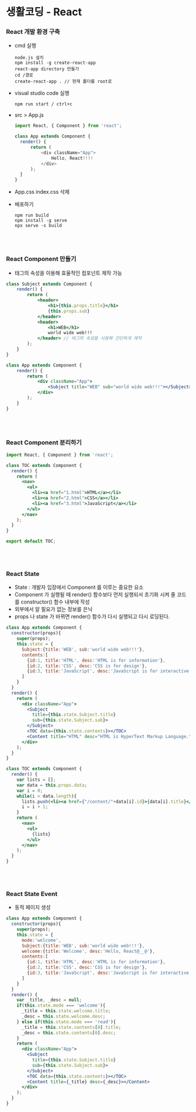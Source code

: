 # 생활코딩 - React

### React 개발 환경 구축

+ cmd 실행

  ```react
  node.js 설치
  npm install -g create-react-app
  react-app directory 만들기
  cd /경로
  create-react-app . // 현재 폴더를 root로
  ```

+ visual studio code 실행

  ```
  npm run start / ctrl+c
  ```

+ src > App.js

  ```javascript
  import React, { Component } from 'react';
  
  class App extends Component {
  	render() {
  		return (
  			<div className="App">
              	Hello, React!!!!
  			</div>
  		);
  	}
  }
  ```

+ App.css index.css 삭제

+ 배포하기

  ```
  npm run build
  npm install -g serve
  npx serve -s build
  ```


<br>

<br>

### React Component 만들기

+ 태그의 속성을 이용해 효율적인 컴포넌트 제작 가능

```jsx
class Subject extends Component {
	render() {
		return (
			<header>
        		<h1>{this.props.title}</h1>
        		{this.props.sub}
    		</header>
            <header>
        		<h1>WEB</h1>
        		world wide web!!!
    		</header> // 태그의 속성을 사용해 간단하게 제작
		);
	}
}

class App extends Component {
    render() {
        return (
        	<div className="App">
            	<Subject title="WEB" sub="world wide web!!!"></Subject>
            </div>
        );
    }
}
```

<br>

<br>

### React Component 분리하기

```jsx
import React, { Component } from 'react';

class TOC extends Component {
  render() {
    return (
      <nav>
        <ul>
          <li><a href="1.html">HTML</a></li>
          <li><a href="2.html">CSS</a></li>
          <li><a href="3.html">JavaScript</a></li>
        </ul>
      </nav>
    );
  }
}

export default TOC;

```

<br>

<br>

### React State

+ State : 개발자 입장에서 Component 를 이루는 중요한 요소
+ Component 가 실행될 때 render() 함수보다 먼저 실행되서 초기화 시켜 줄 코드를 constructor() 함수 내부에 작성
+ 외부에서 알 필요가 없는 정보를 은닉
+ props 나 state 가 바뀌면 render() 함수가 다시 실행되고 다시 로딩된다.

```jsx
class App extends Component {
  constructor(props){
    super(props);
    this.state = {
      Subject:{title:'WEB', sub:'world wide web!!!'},
      contents:[
        {id:1, title:'HTML', desc:'HTML is for information'},
        {id:2, title:'CSS', desc:'CSS is for design'},
        {id:3, title:'JavaScript', desc:'JavaScript is for interactive'}
      ]
    }
  }
  render() {
    return (
      <div className="App">
        <Subject
          title={this.state.Subject.title}
          sub={this.state.Subject.sub}>
        </Subject>
        <TOC data={this.state.contents}></TOC>
        <Content title="HTML" desc="HTML is HyperText Markup Language."></Content>
      </div>
    );
  }
}
```

```jsx
class TOC extends Component {
  render() {
    var lists = [];
    var data = this.props.data;
    var i = 0;
    while(i < data.length){
      lists.push(<li><a href={"/content/"+data[i].id}>{data[i].title}</a></li>);
      i = i + 1;
    }
    return (
      <nav>
        <ul>
          {lists}
        </ul>
      </nav>
    );
  }
}
```

<br>

<br>

### React State Event

+ 동적 페이지 생성

```jsx
class App extends Component {
  constructor(props){
    super(props);
    this.state = {
      mode:'welcome',
      Subject:{title:'WEB', sub:'world wide web!!!'},
      welcome:{title:'Welcome', desc:'Hello, React@__@'},
      contents:[
        {id:1, title:'HTML', desc:'HTML is for information'},
        {id:2, title:'CSS', desc:'CSS is for design'},
        {id:3, title:'JavaScript', desc:'JavaScript is for interactive'}
      ]
    }
  }
  render() {
    var _title, _desc = null;
    if(this.state.mode === 'welcome'){
      _title = this.state.welcome.title;
      _desc = this.state.welcome.desc;
    } else if(this.state.mode === 'read'){
      _title = this.state.contents[0].title;
      _desc = this.state.contents[0].desc;
    }
    return (
      <div className="App">
        <Subject
          title={this.state.Subject.title}
          sub={this.state.Subject.sub}>
        </Subject>
        <TOC data={this.state.contents}></TOC>
        <Content title={_title} desc={_desc}></Content>
      </div>
    );
  }
}
```











